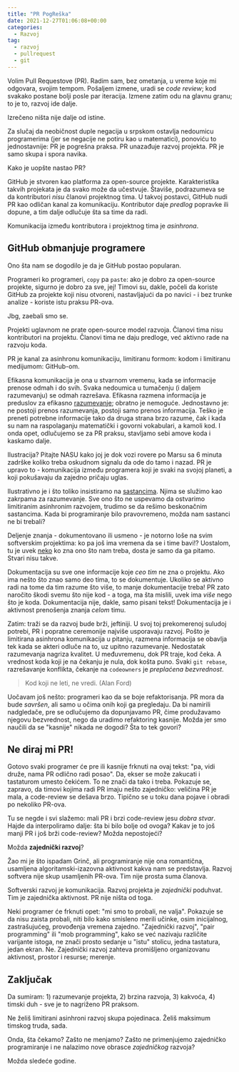 ```yaml
---
title: "PR PogReška"
date: 2021-12-27T01:06:08+00:00
categories:
  - Razvoj
tag:
  - razvoj
  - pullrequest
  - git
---
```


Volim Pull Requestove (PR). Radim sam, bez ometanja, u vreme koje mi odgovara, svojim tempom. Pošaljem izmene, uradi se _code review_; kod svakako postane bolji posle par iteracija. Izmene zatim odu na glavnu granu; to je to, razvoj ide dalje.

Izrečeno ništa nije dalje od istine.

<!--more-->

Za slučaj da neobičnost duple negacija u srpskom ostavlja nedoumicu programerima (jer se negacije ne potiru kao u matematici), ponoviću to jednostavnije: PR je pogrešna praksa. PR unazađuje razvoj projekta. PR je samo skupa i spora navika.

Kako je uopšte nastao PR?

GitHub je stvoren kao platforma za open-source projekte. Karakteristika takvih projekata je da svako može da učestvuje. Štaviše, podrazumeva se da kontributori _nisu_ članovi projektnog tima. U takvoj postavci, GitHub nudi PR kao odličan kanal za komunikaciju. Kontributor daje _predlog_ popravke ili dopune, a tim dalje odlučuje šta sa time da radi.

Komunikacija između kontributora i projektnog tima je _asinhrona_.

## GitHub obmanjuje programere

Ono šta nam se dogodilo je da je GitHub postao popularan.

Programeri ko programeri, `copy` pa `paste`: ako je dobro za open-source projekte, sigurno je dobro za sve, jej! Timovi su, dakle, počeli da koriste GitHub za projekte koji nisu otvoreni, nastavljajući da po navici - i bez trunke analize - koriste istu praksu PR-ova.

Jbg, zaebali smo se.

Projekti uglavnom ne prate open-source model razvoja. Članovi tima nisu kontributori na projektu. Članovi tima ne daju predloge, već aktivno rade na razvoju koda.

PR je kanal za asinhronu komunikaciju, limitiranu formom: kodom i limitiranu medijumom: GitHub-om.

Efikasna komunikacija je ona u stvarnom vremenu, kada se informacije prenose odmah i do svih. Svaka nedoumica u tumačenju (i daljem razumevanju) se odmah razrešava. Efikasna razmena informacija je preduslov za efikasno [razumevanje](https://oblac.rs/it/); obratno je nemoguće. Jednostavno je: ne postoji prenos razumevanja, postoji samo prenos informacija. Teško je preneti potrebne informacije tako da druga strana brzo razume, čak i kada su nam na raspolaganju matematički i govorni vokabulari, a kamoli kod. I onda opet, odlučujemo se za PR praksu, stavljamo sebi amove koda i kaskamo dalje.

Ilustracija? Pitajte NASU kako joj je dok vozi rovere po Marsu sa 6 minuta zadrške koliko treba oskudnom signalu da ode do tamo i nazad. PR je upravo to - komunikacija između programera koji je svaki na svojoj planeti, a koji pokušavaju da zajedno pričaju uglas.

Ilustrativno je i što toliko insistiramo na [sastancima](https://oblac.rs/okvir-za-sastanke-oksa/). Njima se služimo kao zakrpama za razumevanje. Sve ono što ne uspevamo da ostvarimo limitiranim asinhronim razvojem, trudimo se da rešimo beskonačnim sastancima. Kada bi programiranje bilo pravovremeno, možda nam sastanci ne bi trebali?

Deljenje znanja - dokumentovano ili usmeno - je notorno loše na svim softverskim projektima: ko pa još ima vremena da se i time bavi!? Uostalom, tu je uvek [neko](https://oblac.rs/filip-visnjic-guslar-projekta/) ko zna ono što nam treba, dosta je samo da ga pitamo. Stvari nisu takve.

Dokumentacija su sve one informacije koje _ceo tim_ ne zna o projektu. Ako ima nešto što znao samo deo tima, to se dokumentuje. Ukoliko se aktivno radi na tome da tim razume što više, to manje dokumentacije treba! PR zato naročito škodi svemu što nije kod - a toga, ma šta mislili, uvek ima _više_ nego što je koda. Dokumentacija nije, dakle, samo pisani tekst! Dokumentacija je i aktivnost prenošenja znanja _celom_ timu.

Zatim: traži se da razvoj bude brži, jeftiniji. U svoj toj prekomerenoj suludoj potrebi, PR i popratne ceremonije najviše usporavaju razvoj. Pošto je limitirana asinhrona komunikacija u pitanju, razmena informacija se obavlja tek kada se akteri odluče na to, uz upitno razumevanje.  Nedostatak razumevanja nagriza kvalitet. U međuvremenu, dok PR traje, kod čeka. A vrednost koda koji je na čekanju je nula, dok košta puno. Svaki `git rebase`, razrešavanje konflikta, čekanje na `codeowners` je _preplaćena bezvrednost_.

> Kod koji ne leti, ne vredi. (Alan Ford)

Uočavam još nešto: programeri kao da se boje refaktorisanja. PR mora da bude _savršen_, ali samo u očima onih koji ga pregledaju. Da bi namirili nadgledače, pre se odlučujemo da dopunjavamo PR, čime produžavamo njegovu bezvrednost, nego da uradimo refaktoring kasnije. Možda jer smo naučili da se "kasnije" nikada ne dogodi? Šta to tek govori?

## Ne diraj mi PR!

Gotovo svaki programer će pre ili kasnije frknuti na ovaj tekst: "pa, vidi druže, nama PR odlično radi posao". Da, ekser se može zakucati i tastaturom umesto čekićem. To ne znači da tako i treba. Pokazuje se, zapravo, da timovi kojima radi PR imaju nešto zajedničko: veličina PR je mala, a code-review se dešava brzo. Tipično se u toku dana pojave i obradi po nekoliko PR-ova.

Tu se negde i svi slažemo: mali PR i brzi code-review jesu _dobra stvar_. Hajde da interpoliramo dalje: šta bi bilo bolje od ovoga? Kakav je to još manji PR i još brži code-review? Možda nepostojeći?

Možda **zajednički razvoj**?

Žao mi je što ispadam Grinč, ali programiranje nije ona romantična, usamljena algoritamski-izazovna aktivnost kakva nam se predstavlja. Razvoj softvera nije skup usamljenih PR-ova. Tim nije prosta suma članova.

Softverski razvoj je komunikacija. Razvoj projekta je _zajednički_ poduhvat. Tim je zajednička aktivnost. PR nije ništa od toga.

Neki programer će frknuti opet: "mi smo to probali, ne valja". Pokazuje se da nisu zaista probali, niti bilo kako smisleno merili učinke, osim inicijalnog, zastrašujućeg, provođenja vremena zajedno. "Zajednički razvoj", "pair programming" ili "mob programming", kako se već nazivaju različite varijante istoga, ne znači prosto sedanje u "istu" stolicu, jedna tastatura, jedan ekran. Ne. Zajednički razvoj zahteva promišljeno organizovanu aktivnost, prostor i resurse; merenje.


## Zaključak

Da sumiram: 1) razumevanje projekta, 2) brzina razvoja, 3) kakvoća, 4) timski duh - sve je to nagriženo PR praksom.

Ne želiš limitirani asinhroni razvoj skupa pojedinaca. Želiš maksimum timskog truda, sada.

Onda, šta čekamo? Zašto ne menjamo? Zašto ne primenjujemo zajedničko programiranje i ne nalazimo nove obrasce _zajedničkog_ razvoja?

Možda sledeće godine.
